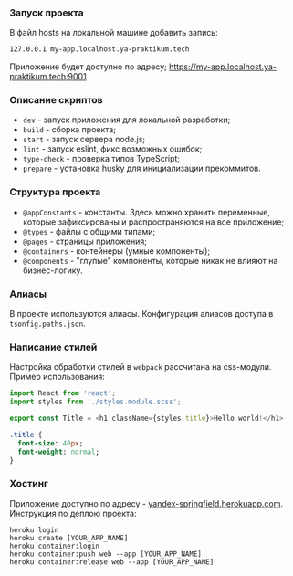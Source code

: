 ### Запуск проекта
В файл hosts на локальной машине добавить запись:
```bash
127.0.0.1 my-app.localhost.ya-praktikum.tech
```
Приложение будет доступно по адресу; https://my-app.localhost.ya-praktikum.tech:9001

### Описание скриптов
- `dev` - запуск приложения для локальной разработки;
- `build` - сборка проекта;
- `start` - запуск сервера node.js;
- `lint` - запуск eslint, фикс возможных ошибок;
- `type-check` - проверка типов TypeScript;
- `prepare` - установка husky для инициализации прекоммитов.

### Структура проекта
- `@appConstants` - константы. Здесь можно хранить переменные, которые зафиксированы и распространяются на все приложение;
- `@types` - файлы с общими типами;
- `@pages` - страницы приложения;
- `@containers` - контейнеры (умные компоненты);
- `@components` - "глупые" компоненты, которые никак не влияют на бизнес-логику.

### Алиасы
В проекте используются алиасы. Конфигурация алиасов доступа в `tsonfig.paths.json`.

### Написание стилей
Настройка обработки стилей в `webpack` рассчитана на css-модули. Пример использования:
```typescript jsx
import React from 'react';
import styles from './styles.module.scss';

export const Title = <h1 className={styles.title}>Hello world!</h1>

```
```sass
.title {
  font-size: 40px;
  font-weight: normal;
}
```

### Хостинг
Приложение доступно по адресу - [yandex-springfield.herokuapp.com](https://yandex-springfield.herokuapp.com/).
<br />
Инструкция по деплою проекта:
```shell
heroku login
heroku create [YOUR_APP_NAME]
heroku container:login
heroku container:push web --app [YOUR_APP_NAME]
heroku container:release web --app [YOUR_APP_NAME]
```